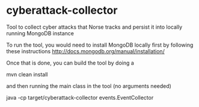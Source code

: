 # cyberattack-collector
Tool to collect cyber attacks that Norse tracks and persist it into locally running MongoDB instance

To run the tool, you would need to install MongoDB locally first by following these instructions
http://docs.mongodb.org/manual/installation/

Once that is done, you can build the tool by doing a 

mvn clean install

and then running the main class in the tool (no arguments needed)

java -cp target/cyberattack-collector events.EventCollector

